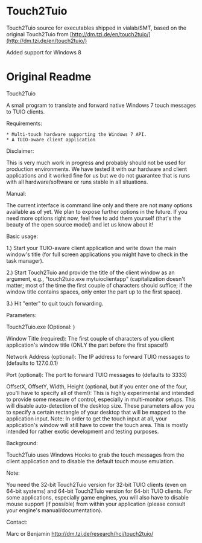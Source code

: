 Touch2Tuio
==========

Touch2Tuio source for executables shipped in vialab/SMT, based on the original Touch2Tuio from [http://dm.tzi.de/en/touch2tuio/](http://dm.tzi.de/en/touch2tuio/)

Added support for Windows 8


Original Readme
==========

Touch2Tuio

A small program to translate and forward native Windows 7 touch messages to TUIO clients.

Requirements:

    * Multi-touch hardware supporting the Windows 7 API.
    * A TUIO-aware client application

Disclaimer:

This is very much work in progress and probably should not be used for production environments. We have tested it with our hardware and client applications and it worked fine for us but we do not guarantee that is runs with all hardware/software or runs stable in all situations.

Manual:

The current interface is command line only and there are not many options available as of yet. We plan to expose further options in the future. If you need more options right now, feel free to add them yourself (that's the beauty of the open source model) and let us know about it!

Basic usage:

1.) Start your TUIO-aware client application and write down the main window's title (for full screen applications you might have to check in the task manager).

2.) Start Touch2Tuio and provide the title of the client window as an argument, e.g., "touch2tuio.exe mytuioclientapp" (capitalization doesn't matter; most of the time the first couple of characters should suffice; if the window title contains spaces, only enter the part up to the first space).

3.) Hit "enter" to quit touch forwarding.

Parameters:

Touch2Tuio.exe <Window Title> (Optional: <Network Address> <Port> <OffsetX> <OffsetY> <Width> <Height>)

Window Title (required): The first couple of characters of you client application's window title (ONLY the part before the first space!!)

Network Address (optional): The IP address to forward TUIO messages to (defaults to 127.0.0.1)

Port (optional): The port to forward TUIO messages to (defaults to 3333)

OffsetX, OffsetY, Width, Height (optional, but if you enter one of the four, you'll have to specify all of them!): This is highly experimental and intended to provide some measure of control, especially in multi-monitor setups. This will disable auto-detection of the desktop size. These parameters allow you to specify a certain rectangle of your desktop that will be mapped to the application input. Note: In order to get the touch input at all, your application's window will still have to cover the touch area. This is mostly intended for rather exotic development and testing purposes.

Background:

Touch2Tuio uses Windows Hooks to grab the touch messages from the client application and to disable the default touch mouse emulation.

Note:

You need the 32-bit Touch2Tuio version for 32-bit TUIO clients (even on 64-bit systems) and 64-bit Touch2Tuio version for 64-bit TUIO clients. For some applications, especially game engines, you will also have to disable mouse support (if possible) from within your application (please consult your engine's manual/documentation).

Contact:

Marc or Benjamin
http://dm.tzi.de/research/hci/touch2tuio/
